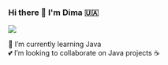 ### Hi there 👋 I'm Dima 🇺🇦 


<a href="https://t.me/dmk_t"><img src="https://img.shields.io/badge/Telegram-2CA5E0?style=for-the-badge&logo=telegram&logoColor=white"></a>

🌱 I’m currently learning Java <br>
💕 I’m looking to collaborate on Java projects ☕






    
      
